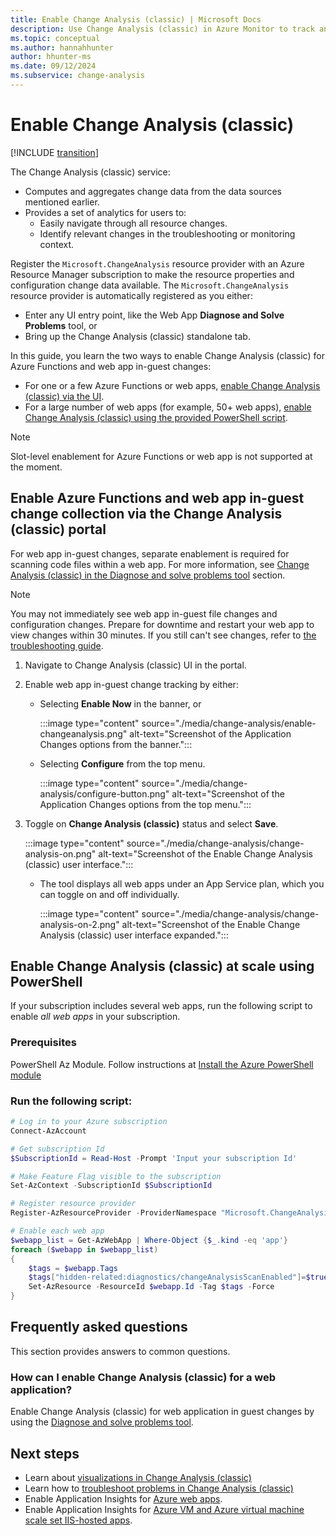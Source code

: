 ```yaml
---
title: Enable Change Analysis (classic) | Microsoft Docs
description: Use Change Analysis (classic) in Azure Monitor to track and troubleshoot issues on your live site.
ms.topic: conceptual
ms.author: hannahhunter
author: hhunter-ms
ms.date: 09/12/2024
ms.subservice: change-analysis
---
```


# Enable Change Analysis (classic)

[!INCLUDE [transition](../includes/change/change-analysis-is-moving.md)]

The Change Analysis (classic) service:
- Computes and aggregates change data from the data sources mentioned earlier. 
- Provides a set of analytics for users to:
    - Easily navigate through all resource changes.
    - Identify relevant changes in the troubleshooting or monitoring context.

Register the `Microsoft.ChangeAnalysis` resource provider with an Azure Resource Manager subscription to make the resource properties and configuration change data available. The `Microsoft.ChangeAnalysis` resource provider is automatically registered as you either: 
- Enter any UI entry point, like the Web App **Diagnose and Solve Problems** tool, or 
- Bring up the Change Analysis (classic) standalone tab.

In this guide, you learn the two ways to enable Change Analysis (classic) for Azure Functions and web app in-guest changes:
- For one or a few Azure Functions or web apps, [enable Change Analysis (classic) via the UI](#enable-azure-functions-and-web-app-in-guest-change-collection-via-the-change-analysis-classic-portal).
- For a large number of web apps (for example, 50+ web apps), [enable Change Analysis (classic) using the provided PowerShell script](#enable-change-analysis-classic-at-scale-using-powershell).

> [!NOTE]
> Slot-level enablement for Azure Functions or web app is not supported at the moment.

## Enable Azure Functions and web app in-guest change collection via the Change Analysis (classic) portal

For web app in-guest changes, separate enablement is required for scanning code files within a web app. For more information, see [Change Analysis (classic) in the Diagnose and solve problems tool](change-analysis-visualizations.md#view-changes-using-the-diagnose-and-solve-problems-tool) section.

> [!NOTE]
> You may not immediately see web app in-guest file changes and configuration changes. Prepare for downtime and restart your web app to view changes within 30 minutes. If you still can't see changes, refer to [the troubleshooting guide](./change-analysis-troubleshoot.md#cannot-see-in-guest-changes-for-newly-enabled-web-app).

1. Navigate to Change Analysis (classic) UI in the portal. 

1. Enable web app in-guest change tracking by either:

   - Selecting **Enable Now** in the banner, or

     :::image type="content" source="./media/change-analysis/enable-changeanalysis.png" alt-text="Screenshot of the Application Changes options from the banner.":::   

   - Selecting **Configure** from the top menu.
   
     :::image type="content" source="./media/change-analysis/configure-button.png" alt-text="Screenshot of the Application Changes options from the top menu."::: 

1. Toggle on **Change Analysis (classic)** status and select **Save**.

   :::image type="content" source="./media/change-analysis/change-analysis-on.png" alt-text="Screenshot of the Enable Change Analysis (classic) user interface.":::   
  
    - The tool displays all web apps under an App Service plan, which you can toggle on and off individually. 

      :::image type="content" source="./media/change-analysis/change-analysis-on-2.png" alt-text="Screenshot of the Enable Change Analysis (classic) user interface expanded.":::   

## Enable Change Analysis (classic) at scale using PowerShell

If your subscription includes several web apps, run the following script to enable *all web apps* in your subscription.

### Prerequisites

PowerShell Az Module. Follow instructions at [Install the Azure PowerShell module](/powershell/azure/install-azure-powershell)

### Run the following script:

```PowerShell
# Log in to your Azure subscription
Connect-AzAccount

# Get subscription Id
$SubscriptionId = Read-Host -Prompt 'Input your subscription Id'

# Make Feature Flag visible to the subscription
Set-AzContext -SubscriptionId $SubscriptionId

# Register resource provider
Register-AzResourceProvider -ProviderNamespace "Microsoft.ChangeAnalysis"

# Enable each web app
$webapp_list = Get-AzWebApp | Where-Object {$_.kind -eq 'app'}
foreach ($webapp in $webapp_list)
{
    $tags = $webapp.Tags
    $tags["hidden-related:diagnostics/changeAnalysisScanEnabled"]=$true
    Set-AzResource -ResourceId $webapp.Id -Tag $tags -Force
}
```

## Frequently asked questions

This section provides answers to common questions.

### How can I enable Change Analysis (classic) for a web application?

Enable Change Analysis (classic) for web application in guest changes by using the [Diagnose and solve problems tool](./change-analysis-visualizations.md#view-changes-using-the-diagnose-and-solve-problems-tool).

## Next steps

- Learn about [visualizations in Change Analysis (classic)](change-analysis-visualizations.md)
- Learn how to [troubleshoot problems in Change Analysis (classic)](change-analysis-troubleshoot.md)
- Enable Application Insights for [Azure web apps](../../azure-monitor/app/azure-web-apps.md).
- Enable Application Insights for [Azure VM and Azure virtual machine scale set IIS-hosted apps](../../azure-monitor/app/azure-vm-vmss-apps.md).
